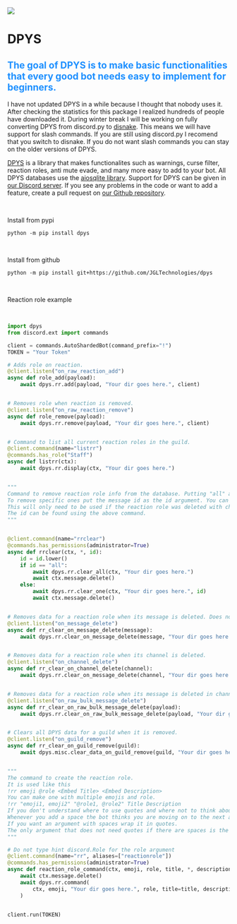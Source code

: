 <a href="https://jgltechnologies.com/discord">
<img src="https://discord.com/api/guilds/844418702430175272/embed.png">
</a>

# DPYS

## <span style="color:dodgerblue;">The goal of DPYS is to make basic functionalities that every good bot needs easy to implement for beginners.</span>

I have not updated DPYS in a while because I thought that nobody uses it. After checking the statistics for this package I realized hundreds of people have downloaded it.
During winter break I will be working on fully converting DPYS from discord.py to <a href="https://github.com/DisnakeDev/disnake">disnake</a>. This means we will have support for slash commands. If you are still using discord.py I recomend that you switch to disnake. If you do not want slash commands you can stay on the older versions of DPYS. 

[DPYS](https://jgltechnologies.com/dpys) is a library that makes functionalites such as warnings, curse filter, reaction roles, anti mute evade, and many more easy to add to your bot.
All DPYS databases use the [aiosqlite library](https://aiosqlite.omnilib.dev/en/latest/).
Support for DPYS can be given in [our Discord server](https://jgltechnologies.com/discord).
If you see any problems in the code or want to add a feature, create a pull request on [our Github repository](https://jgltechnologies.com/dpys/src).

<br>

Install from pypi
```
python -m pip install dpys
```

<br>

Install from github
```
python -m pip install git+https://github.com/JGLTechnologies/dpys
```

<br>

Reaction role example

<br>

```python
import dpys
from discord.ext import commands

client = commands.AutoShardedBot(command_prefix="!")
TOKEN = "Your Token"

# Adds role on reaction.
@client.listen("on_raw_reaction_add")
async def role_add(payload):
    await dpys.rr.add(payload, "Your dir goes here.", client)


# Removes role when reaction is removed.
@client.listen("on_raw_reaction_remove")
async def role_remove(payload):
    await dpys.rr.remove(payload, "Your dir goes here.", client)


# Command to list all current reaction roles in the guild.
@client.command(name="listrr")
@commands.has_role("Staff")
async def listrr(ctx):
    await dpys.rr.display(ctx, "Your dir goes here.")


"""
Command to remove reaction role info from the database. Putting "all" as the id argument will wipe all reaction role data for the guild.
To remove specific ones put the message id as the id argument. You can put multiple just seperate by commas. Data is automatically wiped when the reaction role is deleted.
This will only need to be used if the reaction role was deleted with channel.purge.
The id can be found using the above command.
"""


@client.command(name="rrclear")
@commands.has_permissions(administrator=True)
async def rrclear(ctx, *, id):
    id = id.lower()
    if id == "all":
        await dpys.rr.clear_all(ctx, "Your dir goes here.")
        await ctx.message.delete()
    else:
        await dpys.rr.clear_one(ctx, "Your dir goes here.", id)
        await ctx.message.delete()


# Removes data for a reaction role when its message is deleted. Does not work with cahnnel.purge(). For that you need dpys.rr.clear_on_raw_bulk_message_delete().
@client.listen("on_message_delete")
async def rr_clear_on_message_delete(message):
    await dpys.rr.clear_on_message_delete(message, "Your dir goes here.")


# Removes data for a reaction role when its channel is deleted.
@client.listen("on_channel_delete")
async def rr_clear_on_channel_delete(channel):
    await dpys.rr.clear_on_message_delete(channel, "Your dir goes here.")


# Removes data for a reaction role when its message is deleted in channel.purge().
@client.listen("on_raw_bulk_message_delete")
async def rr_clear_on_raw_bulk_message_delete(payload):
    await dpys.rr.clear_on_raw_bulk_message_delete(payload, "Your dir goes here.")


# Clears all DPYS data for a guild when it is removed.
@client.listen("on_guild_remove")
async def rr_clear_on_guild_remove(guild):
    await dpys.misc.clear_data_on_guild_remove(guild, "Your dir goes here.")


"""
The command to create the reaction role.
It is used like this
!rr emoji @role <Embed Title> <Embed Description>
You can make one with multiple emojis and role.
!rr "emoji1, emoji2" "@role1, @role2" Title Description
If you don't understand where to use quotes and where not to think about it like this.
Whenever you add a space the bot thinks you are moving on to the next argument.
If you want an argument with spaces wrap it in quotes.
The only argument that does not need quotes if there are spaces is the description bescause it is the last argument.
"""

# Do not type hint discord.Role for the role argument
@client.command(name="rr", aliases=["reactionrole"])
@commands.has_permissions(administrator=True)
async def reaction_role_command(ctx, emoji, role, title, *, description):
    await ctx.message.delete()
    await dpys.rr.command(
        ctx, emoji, "Your dir goes here.", role, title=title, description=description
    )


client.run(TOKEN)
```

<br>
<br>

